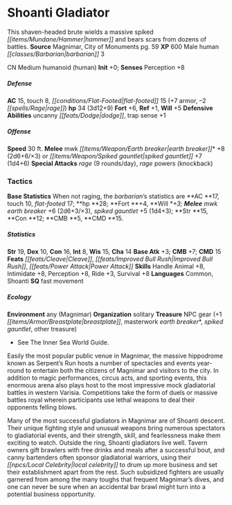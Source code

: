 ﻿---
cssclass: [monsters]
title1: Shoanti Gladiator
desc_short: This shaven-headed brute wields a massive spiked hammer and bears scars
  from dozens of battles.
title2: Shoanti Gladiator
CR: 2
sources:
- name: Magnimar, City of Monuments
  page: 59
  link: http://paizo.com/products/btpy8slp?Pathfinder-Campaign-Setting-Magnimar-City-of-Monuments
XP: 600
race: Male
classes:
- human barbarian 3
alignment: CN
size: Medium
type: humanoid
subtypes:
- human
initiative:
  bonus: 0
AC:
  AC: 15
  touch: 8
  flat_footed: 15
  components:
    armor: 7
    rage: -2
HP:
  HP: 34
  long: 3d12+9
saves:
  fort: 6
  ref: 1
  will: 5
defensive_abilities:
- uncanny dodge
- trap sense +1
speeds:
  base: 30
attacks:
  melee:
  - - text: mwk earth breaker +8 (2d6+6/×3)
      entries:
      - - damage: 2d6+6
          crit_multiplier: 3
      attack: mwk earth breaker
      bonus:
      - 8
  - - text: spiked gauntlet +7 (1d4+6)
      entries:
      - - damage: 1d4+6
      attack: spiked gauntlet
      bonus:
      - 7
  special:
  - rage (9 rounds/day)
  - rage powers (knockback)
tactics:
  Base Statistics: When not raging, the barbarian's statistics are AC 17, touch 10,
    flat-footed 17; hp 28; Fort +4, Will +3; Melee mwk earth breaker* +6 (2d6+3/×3),
    spiked gauntlet +5 (1d4+3); Str 15, Con 12; CMB 5, CMD 15.
ability_scores:
  STR: 19
  DEX: 10
  CON: 16
  INT: 8
  WIS: 15
  CHA: 14
BAB: 3
CMB: 7
CMD: 15
feats:
- name: Cleave
- name: Improved Bull Rush
- name: Power Attack
skills:
  Handle Animal: 8
  Intimidate: 8
  Perception: 8
  Ride: 3
  Survival: 8
languages:
- Common
- Shoanti
special_qualities:
- fast movement
ecology:
  environment: any (Magnimar)
  organization: solitary
  treasure_type: NPC Gear
  treasure:
  - +1 breastplate
  - masterwork earth breaker
  - spiked gauntlet
  - other treasure
desc_long: |-
  Easily the most popular public venue in Magnimar, the massive hippodrome known as Serpent's Run hosts a number of spectacles and events year-round to entertain both the citizens of Magnimar and visitors to the city. In addition to magic performances, circus acts, and sporting events, this enormous arena also plays host to the most impressive mock gladiatorial battles in western Varisia. Competitions take the form of duels or massive battles royal wherein participants use lethal weapons to deal their opponents felling blows.

  Many of the most successful gladiators in Magnimar are of Shoanti descent. Their unique fighting style and unusual weapons bring numerous spectators to gladiatorial events, and their strength, skill, and fearlessness make them exciting to watch. Outside the ring, Shoanti gladiators live well. Tavern owners gift brawlers with free drinks and meals after a successful bout, and canny bartenders often sponsor gladiatorial warriors, using their local celebrity to drum up more business and set their establishment apart from the rest. Such subsidized fighters are usually garnered from among the many toughs that frequent Magnimar's dives, and one can never be sure when an accidental bar brawl might turn into a potential business opportunity.

---

# Shoanti Gladiator
This shaven-headed brute wields a massive spiked _[[items/Mundane/Hammer|hammer]]_ and bears scars from dozens of battles.
**Source** Magnimar, City of Monuments pg. 59
**XP** 600
Male human _[[classes/Barbarian|barbarian]]_ 3

CN Medium humanoid (human)
**Init** +0; **Senses** Perception +8

##### Defense

**AC** 15, touch 8, _[[conditions/Flat-Footed|flat-footed]]_ 15 (+7 armor, –2 _[[spells/Rage|rage]]_)
**hp** 34 (3d12+9)
**Fort** +6, **Ref** +1, **Will** +5
**Defensive Abilities** uncanny _[[feats/Dodge|dodge]]_, trap sense +1

##### Offense
**Speed** 30 ft.
**Melee** mwk _[[items/Weapon/Earth breaker|earth breaker]]_* +8 (2d6+6/×3) or _[[items/Weapon/Spiked gauntlet|spiked gauntlet]]_ +7 (1d4+6)
**Special Attacks** _rage_ (9 rounds/day), _rage_ powers (knockback)

### Tactics

**Base Statistics** When not raging, the _barbarian_’s statistics are **AC **17, touch 10, _flat-footed_ 17; **hp **28; **Fort **+4, **Will **+3; **Melee** mwk _earth breaker_* +6 (2d6+3/×3), _spiked gauntlet_ +5 (1d4+3); **Str **15, **Con **12; **CMB **5, **CMD **15.

##### Statistics
**Str** 19, **Dex** 10, **Con** 16, **Int** 8, **Wis** 15, **Cha** 14
**Base Atk** +3; **CMB** +7; **CMD** 15
**Feats** _[[feats/Cleave|Cleave]]_, _[[feats/Improved Bull Rush|Improved Bull Rush]]_, _[[feats/Power Attack|Power Attack]]_
**Skills** Handle Animal +8, Intimidate +8, Perception +8, Ride +3, Survival +8
**Languages** Common, Shoanti
**SQ** fast movement

##### Ecology

**Environment** any (Magnimar)
**Organization** solitary
**Treasure** NPC gear (+1 _[[items/Armor/Breastplate|breastplate]]_, masterwork _earth breaker_*, _spiked gauntlet_, other treasure)
 * See The Inner Sea World Guide.

Easily the most popular public venue in Magnimar, the massive hippodrome known as Serpent’s Run hosts a number of spectacles and events year-round to entertain both the citizens of Magnimar and visitors to the city. In addition to magic performances, circus acts, and sporting events, this enormous arena also plays host to the most impressive mock gladiatorial battles in western Varisia. Competitions take the form of duels or massive battles royal wherein participants use lethal weapons to deal their opponents felling blows.

Many of the most successful gladiators in Magnimar are of Shoanti descent. Their unique fighting style and unusual weapons bring numerous spectators to gladiatorial events, and their strength, skill, and fearlessness make them exciting to watch. Outside the ring, Shoanti gladiators live well. Tavern owners gift brawlers with free drinks and meals after a successful bout, and canny bartenders often sponsor gladiatorial warriors, using their _[[npcs/Local Celebrity|local celebrity]]_ to drum up more business and set their establishment apart from the rest. Such subsidized fighters are usually garnered from among the many toughs that frequent Magnimar’s dives, and one can never be sure when an accidental bar brawl might turn into a potential business opportunity.